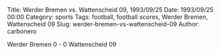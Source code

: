 Title: Werder Bremen vs. Wattenscheid 09, 1993/09/25
Date: 1993/09/25 00:00
Category: sports
Tags: football, football scores, Werder Bremen, Wattenscheid 09
Slug: werder-bremen-vs-wattenscheid-09
Author: carbonero


Werder Bremen 0 - 0 Wattenscheid 09
